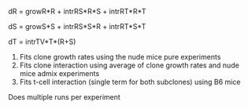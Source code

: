 dR = growR\*R + intrRS\*R\*S + intrRT\*R\*T

dS = growS\*S + intrRS\*S\*R + intrRT\*S\*T

dT = intrTV\*T\*(R+S)

1. Fits clone growth rates using the nude mice pure experiments
2. Fits clone interaction using average of clone growth rates and nude mice admix experiments
3. Fits t-cell interaction (single term for both subclones) using B6 mice

Does multiple runs per experiment
